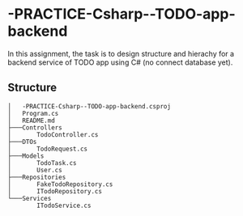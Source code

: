 # -PRACTICE-Csharp--TODO-app-backend
In this assignment, the task is to design structure and hierachy for a backend service of TODO app using C# (no connect database yet).  

## Structure 
```
│   -PRACTICE-Csharp--TODO-app-backend.csproj
│   Program.cs
│   README.md
├───Controllers
│       TodoController.cs
├───DTOs
│       TodoRequest.cs
├───Models
│       TodoTask.cs
│       User.cs
├───Repositories
│       FakeTodoRepository.cs
│       ITodoRepository.cs
└───Services
        ITodoService.cs
```
